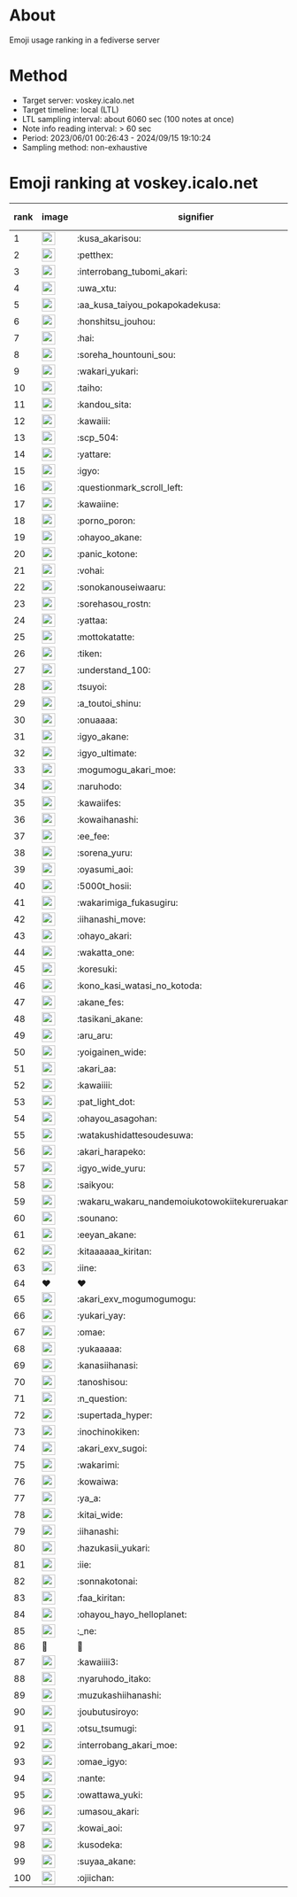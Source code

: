 # About
Emoji usage ranking in a fediverse server

# Method
- Target server: voskey.icalo.net
- Target timeline: local (LTL)
- LTL sampling interval: about 6060 sec (100 notes at once)
- Note info reading interval: > 60 sec
- Period: 2023/06/01 00:26:43 - 2024/09/15 19:10:24 
- Sampling method: non-exhaustive

# Emoji ranking at voskey.icalo.net

|rank|image|signifier|type|frequency score|
|----|----|----|----|----|
|1|<img height="24" src="https://voskey.icalo.net/emoji/kusa_akarisou.webp">|:kusa_akarisou:|custom|31655|
|2|<img height="24" src="https://voskey.icalo.net/emoji/petthex.webp">|:petthex:|custom|23814|
|3|<img height="24" src="https://voskey.icalo.net/emoji/interrobang_tubomi_akari.webp">|:interrobang_tubomi_akari:|custom|12700|
|4|<img height="24" src="https://voskey.icalo.net/emoji/uwa_xtu.webp">|:uwa_xtu:|custom|12156|
|5|<img height="24" src="https://voskey.icalo.net/emoji/aa_kusa_taiyou_pokapokadekusa.webp">|:aa_kusa_taiyou_pokapokadekusa:|custom|9817|
|6|<img height="24" src="https://voskey.icalo.net/emoji/honshitsu_jouhou.webp">|:honshitsu_jouhou:|custom|9457|
|7|<img height="24" src="https://voskey.icalo.net/emoji/hai.webp">|:hai:|custom|8132|
|8|<img height="24" src="https://voskey.icalo.net/emoji/soreha_hountouni_sou.webp">|:soreha_hountouni_sou:|custom|7191|
|9|<img height="24" src="https://voskey.icalo.net/emoji/wakari_yukari.webp">|:wakari_yukari:|custom|6905|
|10|<img height="24" src="https://voskey.icalo.net/emoji/taiho.webp">|:taiho:|custom|6770|
|11|<img height="24" src="https://voskey.icalo.net/emoji/kandou_sita.webp">|:kandou_sita:|custom|6289|
|12|<img height="24" src="https://voskey.icalo.net/emoji/kawaiii.webp">|:kawaiii:|custom|6227|
|13|<img height="24" src="https://voskey.icalo.net/emoji/scp_504.webp">|:scp_504:|custom|5836|
|14|<img height="24" src="https://voskey.icalo.net/emoji/yattare.webp">|:yattare:|custom|4614|
|15|<img height="24" src="https://voskey.icalo.net/emoji/igyo.webp">|:igyo:|custom|4594|
|16|<img height="24" src="https://voskey.icalo.net/emoji/questionmark_scroll_left.webp">|:questionmark_scroll_left:|custom|4558|
|17|<img height="24" src="https://voskey.icalo.net/emoji/kawaiine.webp">|:kawaiine:|custom|4502|
|18|<img height="24" src="https://voskey.icalo.net/emoji/porno_poron.webp">|:porno_poron:|custom|4450|
|19|<img height="24" src="https://voskey.icalo.net/emoji/ohayoo_akane.webp">|:ohayoo_akane:|custom|4276|
|20|<img height="24" src="https://voskey.icalo.net/emoji/panic_kotone.webp">|:panic_kotone:|custom|4247|
|21|<img height="24" src="https://voskey.icalo.net/emoji/vohai.webp">|:vohai:|custom|4240|
|22|<img height="24" src="https://voskey.icalo.net/emoji/sonokanouseiwaaru.webp">|:sonokanouseiwaaru:|custom|4221|
|23|<img height="24" src="https://voskey.icalo.net/emoji/sorehasou_rostn.webp">|:sorehasou_rostn:|custom|4115|
|24|<img height="24" src="https://voskey.icalo.net/emoji/yattaa.webp">|:yattaa:|custom|3801|
|25|<img height="24" src="https://voskey.icalo.net/emoji/mottokatatte.webp">|:mottokatatte:|custom|3711|
|26|<img height="24" src="https://voskey.icalo.net/emoji/tiken.webp">|:tiken:|custom|3656|
|27|<img height="24" src="https://voskey.icalo.net/emoji/understand_100.webp">|:understand_100:|custom|3616|
|28|<img height="24" src="https://voskey.icalo.net/emoji/tsuyoi.webp">|:tsuyoi:|custom|3431|
|29|<img height="24" src="https://voskey.icalo.net/emoji/a_toutoi_shinu.webp">|:a_toutoi_shinu:|custom|3405|
|30|<img height="24" src="https://voskey.icalo.net/emoji/onuaaaa.webp">|:onuaaaa:|custom|3126|
|31|<img height="24" src="https://voskey.icalo.net/emoji/igyo_akane.webp">|:igyo_akane:|custom|3001|
|32|<img height="24" src="https://voskey.icalo.net/emoji/igyo_ultimate.webp">|:igyo_ultimate:|custom|2988|
|33|<img height="24" src="https://voskey.icalo.net/emoji/mogumogu_akari_moe.webp">|:mogumogu_akari_moe:|custom|2882|
|34|<img height="24" src="https://voskey.icalo.net/emoji/naruhodo.webp">|:naruhodo:|custom|2870|
|35|<img height="24" src="https://voskey.icalo.net/emoji/kawaiifes.webp">|:kawaiifes:|custom|2863|
|36|<img height="24" src="https://voskey.icalo.net/emoji/kowaihanashi.webp">|:kowaihanashi:|custom|2740|
|37|<img height="24" src="https://voskey.icalo.net/emoji/ee_fee.webp">|:ee_fee:|custom|2714|
|38|<img height="24" src="https://voskey.icalo.net/emoji/sorena_yuru.webp">|:sorena_yuru:|custom|2663|
|39|<img height="24" src="https://voskey.icalo.net/emoji/oyasumi_aoi.webp">|:oyasumi_aoi:|custom|2662|
|40|<img height="24" src="https://voskey.icalo.net/emoji/5000t_hosii.webp">|:5000t_hosii:|custom|2532|
|41|<img height="24" src="https://voskey.icalo.net/emoji/wakarimiga_fukasugiru.webp">|:wakarimiga_fukasugiru:|custom|2449|
|42|<img height="24" src="https://voskey.icalo.net/emoji/iihanashi_move.webp">|:iihanashi_move:|custom|2433|
|43|<img height="24" src="https://voskey.icalo.net/emoji/ohayo_akari.webp">|:ohayo_akari:|custom|2432|
|44|<img height="24" src="https://voskey.icalo.net/emoji/wakatta_one.webp">|:wakatta_one:|custom|2310|
|45|<img height="24" src="https://voskey.icalo.net/emoji/koresuki.webp">|:koresuki:|custom|2282|
|46|<img height="24" src="https://voskey.icalo.net/emoji/kono_kasi_watasi_no_kotoda.webp">|:kono_kasi_watasi_no_kotoda:|custom|2273|
|47|<img height="24" src="https://voskey.icalo.net/emoji/akane_fes.webp">|:akane_fes:|custom|2261|
|48|<img height="24" src="https://voskey.icalo.net/emoji/tasikani_akane.webp">|:tasikani_akane:|custom|2236|
|49|<img height="24" src="https://voskey.icalo.net/emoji/aru_aru.webp">|:aru_aru:|custom|2228|
|50|<img height="24" src="https://voskey.icalo.net/emoji/yoigainen_wide.webp">|:yoigainen_wide:|custom|2185|
|51|<img height="24" src="https://voskey.icalo.net/emoji/akari_aa.webp">|:akari_aa:|custom|2162|
|52|<img height="24" src="https://voskey.icalo.net/emoji/kawaiiii.webp">|:kawaiiii:|custom|2142|
|53|<img height="24" src="https://voskey.icalo.net/emoji/pat_light_dot.webp">|:pat_light_dot:|custom|2139|
|54|<img height="24" src="https://voskey.icalo.net/emoji/ohayou_asagohan.webp">|:ohayou_asagohan:|custom|2138|
|55|<img height="24" src="https://voskey.icalo.net/emoji/watakushidattesoudesuwa.webp">|:watakushidattesoudesuwa:|custom|2129|
|56|<img height="24" src="https://voskey.icalo.net/emoji/akari_harapeko.webp">|:akari_harapeko:|custom|2073|
|57|<img height="24" src="https://voskey.icalo.net/emoji/igyo_wide_yuru.webp">|:igyo_wide_yuru:|custom|2040|
|58|<img height="24" src="https://voskey.icalo.net/emoji/saikyou.webp">|:saikyou:|custom|2003|
|59|<img height="24" src="https://voskey.icalo.net/emoji/wakaru_wakaru_nandemoiukotowokiitekureruakanetyan.webp">|:wakaru_wakaru_nandemoiukotowokiitekureruakanetyan:|custom|1993|
|60|<img height="24" src="https://voskey.icalo.net/emoji/sounano.webp">|:sounano:|custom|1972|
|61|<img height="24" src="https://voskey.icalo.net/emoji/eeyan_akane.webp">|:eeyan_akane:|custom|1963|
|62|<img height="24" src="https://voskey.icalo.net/emoji/kitaaaaaa_kiritan.webp">|:kitaaaaaa_kiritan:|custom|1897|
|63|<img height="24" src="https://voskey.icalo.net/emoji/iine.webp">|:iine:|custom|1850|
|64|❤|❤|unicode|1848|
|65|<img height="24" src="https://voskey.icalo.net/emoji/akari_exv_mogumogumogu.webp">|:akari_exv_mogumogumogu:|custom|1806|
|66|<img height="24" src="https://voskey.icalo.net/emoji/yukari_yay.webp">|:yukari_yay:|custom|1792|
|67|<img height="24" src="https://voskey.icalo.net/emoji/omae.webp">|:omae:|custom|1743|
|68|<img height="24" src="https://voskey.icalo.net/emoji/yukaaaaa.webp">|:yukaaaaa:|custom|1719|
|69|<img height="24" src="https://voskey.icalo.net/emoji/kanasiihanasi.webp">|:kanasiihanasi:|custom|1688|
|70|<img height="24" src="https://voskey.icalo.net/emoji/tanoshisou.webp">|:tanoshisou:|custom|1684|
|71|<img height="24" src="https://voskey.icalo.net/emoji/n_question.webp">|:n_question:|custom|1674|
|72|<img height="24" src="https://voskey.icalo.net/emoji/supertada_hyper.webp">|:supertada_hyper:|custom|1669|
|73|<img height="24" src="https://voskey.icalo.net/emoji/inochinokiken.webp">|:inochinokiken:|custom|1642|
|74|<img height="24" src="https://voskey.icalo.net/emoji/akari_exv_sugoi.webp">|:akari_exv_sugoi:|custom|1642|
|75|<img height="24" src="https://voskey.icalo.net/emoji/wakarimi.webp">|:wakarimi:|custom|1632|
|76|<img height="24" src="https://voskey.icalo.net/emoji/kowaiwa.webp">|:kowaiwa:|custom|1576|
|77|<img height="24" src="https://voskey.icalo.net/emoji/ya_a.webp">|:ya_a:|custom|1547|
|78|<img height="24" src="https://voskey.icalo.net/emoji/kitai_wide.webp">|:kitai_wide:|custom|1537|
|79|<img height="24" src="https://voskey.icalo.net/emoji/iihanashi.webp">|:iihanashi:|custom|1508|
|80|<img height="24" src="https://voskey.icalo.net/emoji/hazukasii_yukari.webp">|:hazukasii_yukari:|custom|1503|
|81|<img height="24" src="https://voskey.icalo.net/emoji/iie.webp">|:iie:|custom|1418|
|82|<img height="24" src="https://voskey.icalo.net/emoji/sonnakotonai.webp">|:sonnakotonai:|custom|1412|
|83|<img height="24" src="https://voskey.icalo.net/emoji/faa_kiritan.webp">|:faa_kiritan:|custom|1412|
|84|<img height="24" src="https://voskey.icalo.net/emoji/ohayou_hayo_helloplanet.webp">|:ohayou_hayo_helloplanet:|custom|1402|
|85|<img height="24" src="https://voskey.icalo.net/emoji/_ne.webp">|:_ne:|custom|1401|
|86|🤔|🤔|unicode|1396|
|87|<img height="24" src="https://voskey.icalo.net/emoji/kawaiiii3.webp">|:kawaiiii3:|custom|1391|
|88|<img height="24" src="https://voskey.icalo.net/emoji/nyaruhodo_itako.webp">|:nyaruhodo_itako:|custom|1385|
|89|<img height="24" src="https://voskey.icalo.net/emoji/muzukashiihanashi.webp">|:muzukashiihanashi:|custom|1370|
|90|<img height="24" src="https://voskey.icalo.net/emoji/joubutusiroyo.webp">|:joubutusiroyo:|custom|1359|
|91|<img height="24" src="https://voskey.icalo.net/emoji/otsu_tsumugi.webp">|:otsu_tsumugi:|custom|1300|
|92|<img height="24" src="https://voskey.icalo.net/emoji/interrobang_akari_moe.webp">|:interrobang_akari_moe:|custom|1300|
|93|<img height="24" src="https://voskey.icalo.net/emoji/omae_igyo.webp">|:omae_igyo:|custom|1281|
|94|<img height="24" src="https://voskey.icalo.net/emoji/nante.webp">|:nante:|custom|1278|
|95|<img height="24" src="https://voskey.icalo.net/emoji/owattawa_yuki.webp">|:owattawa_yuki:|custom|1254|
|96|<img height="24" src="https://voskey.icalo.net/emoji/umasou_akari.webp">|:umasou_akari:|custom|1243|
|97|<img height="24" src="https://voskey.icalo.net/emoji/kowai_aoi.webp">|:kowai_aoi:|custom|1211|
|98|<img height="24" src="https://voskey.icalo.net/emoji/kusodeka.webp">|:kusodeka:|custom|1202|
|99|<img height="24" src="https://voskey.icalo.net/emoji/suyaa_akane.webp">|:suyaa_akane:|custom|1199|
|100|<img height="24" src="https://voskey.icalo.net/emoji/ojiichan.webp">|:ojiichan:|custom|1197|
